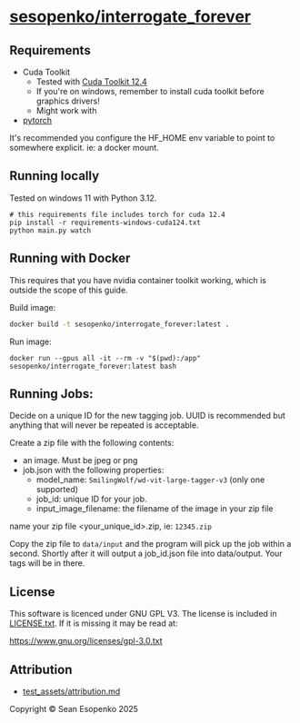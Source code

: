 # [sesopenko/interrogate_forever](https://github.com/sesopenko/interrogate_forever)

## Requirements

* Cuda Toolkit
    * Tested with [Cuda Toolkit 12.4](https://developer.nvidia.com/cuda-12-4-0-download-archive)
    * If you're on windows, remember to install cuda toolkit before graphics drivers!
    * Might work with
* [pytorch](https://pytorch.org/get-started/locally/)

It's recommended you configure the HF_HOME env variable to point to somewhere explicit. ie: a docker mount.

## Running locally

Tested on windows 11 with Python 3.12.

```
# this requirements file includes torch for cuda 12.4
pip install -r requirements-windows-cuda124.txt
python main.py watch
```

## Running with Docker

This requires that you have nvidia container toolkit working, which is outside the scope of this guide.

Build image:

```bash
docker build -t sesopenko/interrogate_forever:latest .
```

Run image:

```
docker run --gpus all -it --rm -v "$(pwd):/app" sesopenko/interrogate_forever:latest bash
```

## Running Jobs:

Decide on a unique ID for the new tagging job. UUID is recommended but anything that will never be repeated is
acceptable.

Create a zip file with the following contents:

* an image. Must be jpeg or png
* job.json with the following properties:
    * model_name: `SmilingWolf/wd-vit-large-tagger-v3` (only one supported)
    * job_id: unique ID for your job.
    * input_image_filename: the filename of the image in your zip file

name your zip file <your_unique_id>.zip, ie: `12345.zip`

Copy the zip file to `data/input` and the program will pick up the job within a second. Shortly after it will output a
job_id.json file into data/output. Your tags will be in there.

## License

This software is licenced under GNU GPL V3. The license is included in [LICENSE.txt](LICENSE.txt). If it is missing it
may be read at:

https://www.gnu.org/licenses/gpl-3.0.txt

## Attribution

* [test_assets/attribution.md](test_assets/attribution.md)

Copyright © Sean Esopenko 2025